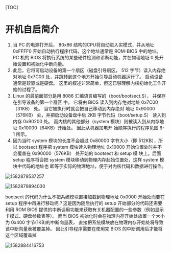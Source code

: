 [TOC]



# 开机自启简介

1. 当 PC 的电源打开后， 80x86 结构的CPU将自动进入实模式，并从地址 0xFFFF0 开始自动执行程序代码，这个地址通常是 ROM-BIOS 中的地址。 PC 机的 BIOS 将执行系统的某些硬件检测和诊断功能，并在物理地址 0 处开始设置和初始化中断向量。
2. 此后，它将可启动设备的第一个扇区（磁盘引导扇区， 512 字节）读入内存绝对地址 0x7C00 处，并跳转到这个地方开始引导启动机器运行了。 启动设备通常是软驱或是硬盘。 这里的叙述非常简单，但这已够理解内核初始化工作开始的过程了。
3. Linux 的最前面部分是用 8086 汇编语言编写的（boot/bootsect.S）， 并保存在引导设备的第一个扇区
   中。 它将由 BIOS 读入到内存绝对地址 0x7C00（31KB） 处。 当它被执行时就会把自己移动到内存绝对
   地址 0x90000（576KB） 处，并把启动设备盘中后 2KB 字节代码（boot/setup.S） 读入到内存 0x90200 处。
   而内核的其他部分（system 模块）则被读入到从内存地址 0x10000（64KB）开始处。 因此从机器加电开
   始顺序执行的程序见图 6-1 所示。 
4. 因为当时 system 模块的长度不会超过 0x80000 字节大小（即 512KB），所以 bootsect 程序把 system
   模块读入物理地址 0x10000 开始位置处时并不会覆盖在 0x90000（576KB） 处开始的 bootsect 和 setup 模
   块上。后面 setup 程序将会把 system 模块移动到物理内存起始位置处，这样 system 模块中代码的地址也
   即等于实际的物理地址，便于对内核代码和数据进行操作。 

![1582879537257](E:\git-workspace\note\images\linux\linux_0.12\1582879537257.png)



![1582879894030](E:\git-workspace\note\images\linux\linux_0.12\1582879894030.png)



bootsect 的代码为什么不把系统模块直接加载到物理地址 0x0000 开始处而要在 setup 程序中再进行移动呢？这是因为随后执行的 setup 开始部分的代码还需要利用 ROM BIOS 提供的中断调用功能来获取有关机器配置的一些参数（例如显示卡模式、硬盘参数表等）。 而当 BIOS 初始化时会在物理内存开始处放置一个大小为 0x400 字节(1KB)的中断向量表， 直接把系统模块放在物理内存开始处将导致该中断向量表被覆盖掉。 因此引导程序需要在使用完 BIOS 的中断调用后才能将这个区域覆盖掉 



![1582884416753](E:\git-workspace\note\images\linux\linux_0.12\1582884416753.png)





